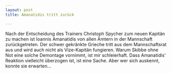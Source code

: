 ```yaml
---
layout: post
title: Amanatidis tritt zurück

---
```


Nach der Entscheidung des Trainers Christoph Spycher zum neuen Kapitän zu machen ist Ioannis Amanatidis von allen Ämtern in der Mannschaft zurückgetreten. Der schwer gekränkte Grieche tritt aus dem Mannschaftsrat aus und wird auch nicht als Vize-Kapitän fungieren. Warum Skibbe ohne Not eine solche Demontage vornimmt, ist mir schleierhaft. Dass Amanatidis' Reaktion vielleicht überzogen ist, ist eine Sache. Aber wer sich auskennt, konnte sie erwarten...


